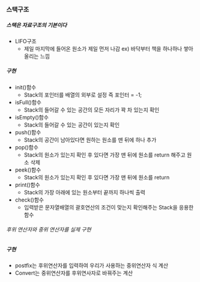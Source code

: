 ### 스택구조
##### 스택은 자료구조의 기본이다 
- LIFO구조
    - 제일 마지막에 들어온 원소가 제일 먼저 나감
    ex) 바닥부터 책을 하나하나 쌓아 올리는 느낌

##### 구현
* init()함수
    *  Stack의 포인터를 배열의 외부로 설정 즉 포인터 = -1;
* isFull()함수
    * Stack의 들어갈 수 있는 공간의 모든 자리가 꽉 차 있는지 확인
* isEmpty()함수
    * Stack의 들어갈 수 있는 공간이 있는지 확인
* push()함수
    * Stack의 공간이 남아있다면 원하는 원소를 맨 뒤에 하나 추가
* pop()함수
    * Stack의 원소가 있는지 확인 후 있다면 가장 맨 뒤에 원소를 return 해주고 원소 삭제
* peek()함수
    * Stack의 원소가 있는지 확인 후 있다면 가장 맨 뒤에 원소를 return
* print()함수
    * Stack의 가장 아래에 있는 원소부터 끝까지 하나씩 출력
* check()함수
    * 입력받은 문자열배열의 괄호연산의 조건이 맞는지 확인해주는 Stack을 응용한 함수

###### 후위 연산자와 중위 연산자를 실제 구현
##### 구현
* postfix는 후위연산자를 입력하여 우리가 사용하는 중위연산자 식 계산
* Convert는 중위연산자를 후위연사자로 바꿔주는 계산
